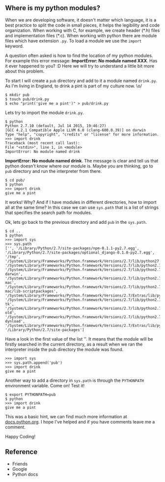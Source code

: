 ## Where is my python modules?

When we are developing software, it doesn't matter which language, it is a best practice
to split the code in small pieces, it helps the legibility and
code organization. When working with C, for example, we create header (\*.h)
files and implementation files (\*.c). When working with python there are module files which
have extension `.py`. To load a module we use the `import` keyword.

A question often asked is how to find the location of my python modules.
For example this error message: **ImportError: No module named XXX**. Has it
ever happened to you? :D Here we will try to understand a little bit
more about this problem.

To start I will create a `pub` directory and add to it a module named `drink.py`.
As I'm living in England, to drink a pint is part of my culture now. \o/

```shell
$ mkdir pub
$ touch pub/drink.py
$ echo "print('give me a pint')" > pub/drink.py
```

Lets try to import the module `drink.py`.

```shell
$ python
Python 2.7.10 (default, Jul 14 2015, 19:46:27) 
[GCC 4.2.1 Compatible Apple LLVM 6.0 (clang-600.0.39)] on darwin
Type "help", "copyright", "credits" or "license" for more information.
>>> import drink
Traceback (most recent call last):
File "<stdin>", line 1, in <module>
ImportError: No module named drink
```

**ImportError: No module named drink**. The message is clear and tell us that
python doesn't know where our module is. Maybe you are thinking, go to `pub`
directory and run the interpreter from there.

```shell
$ cd pub/
$ python
>>> import drink
give me a pint
```

It works! Why? And if I have modules in different directories, how to import all
at the same time? In this case we can use `sys.path` that is a list of
strings that specifies the search path for modules.

Ok, lets go back to the previous directory and add `pub` in the `sys.path`.

```shell
$ cd ..
$ python
>>> import sys
>>> sys.path
['', '/Library/Python/2.7/site-packages/npm-0.1.1-py2.7.egg',
'/Library/Python/2.7/site-packages/optional_django-0.1.0-py2.7.egg', '/tmp',
'/System/Library/Frameworks/Python.framework/Versions/2.7/lib/python27.zip',
'/System/Library/Frameworks/Python.framework/Versions/2.7/lib/python2.7',
'/System/Library/Frameworks/Python.framework/Versions/2.7/lib/python2.7/plat-darwin',
'/System/Library/Frameworks/Python.framework/Versions/2.7/lib/python2.7/plat-mac',
'/System/Library/Frameworks/Python.framework/Versions/2.7/lib/python2.7/plat-mac/lib-scriptpackages',
'/System/Library/Frameworks/Python.framework/Versions/2.7/Extras/lib/python',
'/System/Library/Frameworks/Python.framework/Versions/2.7/lib/python2.7/lib-tk',
'/System/Library/Frameworks/Python.framework/Versions/2.7/lib/python2.7/lib-old',
'/System/Library/Frameworks/Python.framework/Versions/2.7/lib/python2.7/lib-dynload',
'/System/Library/Frameworks/Python.framework/Versions/2.7/Extras/lib/python/PyObjC',
'/Library/Python/2.7/site-packages']
```

Have a look in the first value of the list ''. It means that the module will be
firstly searched in the current directory, as a result when we ran the interpreter
inside the pub directory the module was found.

```shell
>>> import sys
>>> sys.path.append('pub')
>>> import drink
give me a pint
```

Another way to add a directory in `sys.path` is through the `PYTHONPATH`
environment variable.  Come on! Test it!

```shell
$ export PYTHONPATH=pub
$ python
>>> import drink
give me a pint
```

This was a basic hint, we can find much more information at [docs.python.org](docs.python.org).
I hope I've helped and if you have comments leave me a comment. 

Happy Coding!

## Reference

 * Friends
 * Google
 * Python docs
